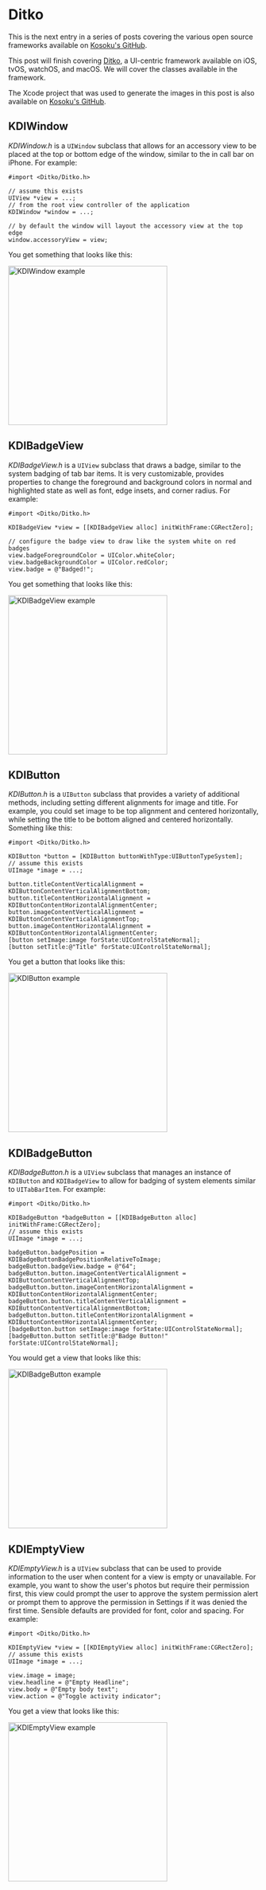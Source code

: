 # Ditko

This is the next entry in a series of posts covering the various open source frameworks available on [Kosoku's GitHub](https://github.com/Kosoku).

This post will finish covering [Ditko](https://github.com/Kosoku/Ditko), a UI-centric framework available on iOS, tvOS, watchOS, and macOS. We will cover the classes available in the framework.

The Xcode project that was used to generate the images in this post is also available on [Kosoku's GitHub](https://github.com/Kosoku/kosoku-blog-posts/tree/master/Ditko/Kosoku-Blog-Ditko).

## KDIWindow

*KDIWindow.h* is a `UIWindow` subclass that allows for an accessory view to be placed at the top or bottom edge of the window, similar to the in call bar on iPhone. For example:

```objc
#import <Ditko/Ditko.h>

// assume this exists
UIView *view = ...;
// from the root view controller of the application
KDIWindow *window = ...;

// by default the window will layout the accessory view at the top edge
window.accessoryView = view;
```

You get something that looks like this:

<img src="KDIWindow.png" alt="KDIWindow example" style="width: 320px;"/>

## KDIBadgeView

*KDIBadgeView.h* is a `UIView` subclass that draws a badge, similar to the system badging of tab bar items. It is very customizable, provides properties to change the foreground and background colors in normal and highlighted state as well as font, edge insets, and corner radius. For example:

```objc
#import <Ditko/Ditko.h>

KDIBadgeView *view = [[KDIBadgeView alloc] initWithFrame:CGRectZero];

// configure the badge view to draw like the system white on red badges
view.badgeForegroundColor = UIColor.whiteColor;
view.badgeBackgroundColor = UIColor.redColor;
view.badge = @"Badged!";
```

You get something that looks like this:

<img src="KDIBadgeView.png" alt="KDIBadgeView example" style="width: 320px;"/>

## KDIButton

*KDIButton.h* is a `UIButton` subclass that provides a variety of additional methods, including setting different alignments for image and title. For example, you could set image to be top alignment and centered horizontally, while setting the title to be bottom aligned and centered horizontally. Something like this:

```objc
#import <Ditko/Ditko.h>

KDIButton *button = [KDIButton buttonWithType:UIButtonTypeSystem];
// assume this exists
UIImage *image = ...;

button.titleContentVerticalAlignment = KDIButtonContentVerticalAlignmentBottom;
button.titleContentHorizontalAlignment = KDIButtonContentHorizontalAlignmentCenter;
button.imageContentVerticalAlignment = KDIButtonContentVerticalAlignmentTop;
button.imageContentHorizontalAlignment = KDIButtonContentHorizontalAlignmentCenter;
[button setImage:image forState:UIControlStateNormal];
[button setTitle:@"Title" forState:UIControlStateNormal];
```

You get a button that looks like this:

<img src="KDIButton.png" alt="KDIButton example" style="width: 320px;"/>

## KDIBadgeButton

*KDIBadgeButton.h* is a `UIView` subclass that manages an instance of `KDIButton` and `KDIBadgeView` to allow for badging of system elements similar to `UITabBarItem`. For example:

```objc
#import <Ditko/Ditko.h>

KDIBadgeButton *badgeButton = [[KDIBadgeButton alloc] initWithFrame:CGRectZero];
// assume this exists
UIImage *image = ...;

badgeButton.badgePosition = KDIBadgeButtonBadgePositionRelativeToImage;
badgeButton.badgeView.badge = @"64";
badgeButton.button.imageContentVerticalAlignment = KDIButtonContentVerticalAlignmentTop;
badgeButton.button.imageContentHorizontalAlignment = KDIButtonContentHorizontalAlignmentCenter;
badgeButton.button.titleContentVerticalAlignment = KDIButtonContentVerticalAlignmentBottom;
badgeButton.button.titleContentHorizontalAlignment = KDIButtonContentHorizontalAlignmentCenter;
[badgeButton.button setImage:image forState:UIControlStateNormal];
[badgeButton.button setTitle:@"Badge Button!" forState:UIControlStateNormal];
```

You would get a view that looks like this:

<img src="KDIBadgeButton.png" alt="KDIBadgeButton example" style="width: 320px;"/>

## KDIEmptyView

*KDIEmptyView.h* is a `UIView` subclass that can be used to provide information to the user when content for a view is empty or unavailable. For example, you want to show the user's photos but require their permission first, this view could prompt the user to approve the system permission alert or prompt them to approve the permission in Settings if it was denied the first time. Sensible defaults are provided for font, color and spacing. For example:

```objc
#import <Ditko/Ditko.h>

KDIEmptyView *view = [[KDIEmptyView alloc] initWithFrame:CGRectZero];
// assume this exists
UIImage *image = ...;

view.image = image;
view.headline = @"Empty Headline";
view.body = @"Empty body text";
view.action = @"Toggle activity indicator";
```

You get a view that looks like this:

<img src="KDIEmptyView.png" alt="KDIEmptyView example" style="width: 320px;"/>